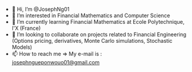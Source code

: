 - 👋 Hi, I’m @JosephNg01
- 👀 I’m interested in Financial Mathematics and Computer Science
- 🌱 I’m currently learning Financial Mathematics at Ecole Polytechnique, l'X (France)
- 💞️ I’m looking to collaborate on projects related to Financial Engineering (Options pricing, derivatives, Monte Carlo simulations, Stochastic Models)
- 📫 How to reach me => My e-mail is : josephngueponwouo01@gmail.com

<!---
JosephNg01/JosephNg01 is a ✨ special ✨ repository because its `README.md` (this file) appears on your GitHub profile.
You can click the Preview link to take a look at your changes.
--->
